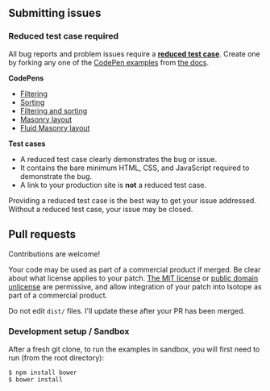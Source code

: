 ## Submitting issues

### Reduced test case required

All bug reports and problem issues require a [**reduced test case**](https://css-tricks.com/reduced-test-cases/). Create one by forking any one of the [CodePen examples](https://codepen.io/desandro/tag/isotope-docs) from [the docs](https://isotope.metafizzy.co).

**CodePens**

+ [Filtering](https://codepen.io/desandro/pen/Ehgij)
+ [Sorting](https://codepen.io/desandro/pen/lzCqe)
+ [Filtering and sorting](https://codepen.io/desandro/pen/nFrte)
+ [Masonry layout](https://codepen.io/desandro/pen/mEinp)
+ [Fluid Masonry layout](https://codepen.io/desandro/pen/mIkhq)

**Test cases**

+ A reduced test case clearly demonstrates the bug or issue.
+ It contains the bare minimum HTML, CSS, and JavaScript required to demonstrate the bug.
+ A link to your production site is **not** a reduced test case.

Providing a reduced test case is the best way to get your issue addressed. Without a reduced test case, your issue may be closed.

## Pull requests

Contributions are welcome!

Your code may be used as part of a commercial product if merged. Be clear about what license applies to your patch. [The MIT license](https://choosealicense.com/licenses/mit/) or [public domain unlicense](https://choosealicense.com/licenses/unlicense/) are permissive, and allow integration of your patch into Isotope as part of a commercial product.

Do not edit `dist/` files. I'll update these after your PR has been merged.

### Development setup / Sandbox

After a fresh git clone, to run the examples in sandbox, you will first need to run (from the root directory):

```shell
$ npm install bower
$ bower install
```
